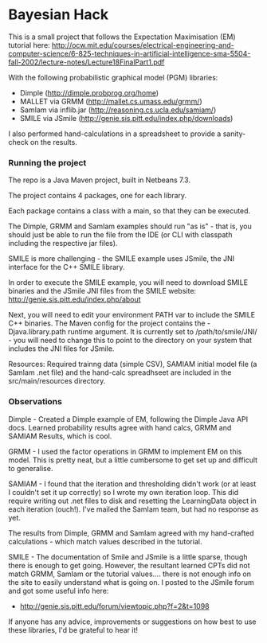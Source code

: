 # Bayesian Hack

This is a small project that follows the Expectation Maximisation (EM) tutorial here:
http://ocw.mit.edu/courses/electrical-engineering-and-computer-science/6-825-techniques-in-artificial-intelligence-sma-5504-fall-2002/lecture-notes/Lecture18FinalPart1.pdf


With the following probabilistic graphical model (PGM) libraries:

* Dimple (http://dimple.probprog.org/home)
* MALLET via GRMM (http://mallet.cs.umass.edu/grmm/)
* SamIam via inflib.jar (http://reasoning.cs.ucla.edu/samiam/)
* SMILE via JSmile (http://genie.sis.pitt.edu/index.php/downloads)


I also performed hand-calculations in a spreadsheet to provide a sanity-check on the results.


### Running the project

The repo is a Java Maven project, built in Netbeans 7.3.

The project contains 4 packages, one for each library.

Each package contains a class with a main, so that they can be executed.

The Dimple, GRMM and SamIam examples should run "as is" - that is, you should just be able to run the file from the IDE (or CLI with classpath including the respective jar files).

SMILE is more challenging - the SMILE example uses JSmile, the JNI interface for the C++ SMILE library.

In order to execute the SMILE example, you will need to download SMILE binaries and the JSmile JNI files from the SMILE website:
http://genie.sis.pitt.edu/index.php/about


Next, you will need to edit your environment PATH var to include the SMILE C++ binaries.
The Maven config for the project contains the -Djava.library.path runtime argument.  It is currently set to /path/to/smile/JNI/ - you will need to change this to point to the directory on your system that includes the JNI files for JSmile.

Resources: Required trainng data (simple CSV), SAMIAM initial model file (a SamIam .net file) and the hand-calc spreadhseet are included in the src/main/resources directory.


### Observations

Dimple - Created a Dimple example of EM, following the Dimple Java API docs.  Learned probability results agree with hand calcs, GRMM and SAMIAM Results, which is cool.

GRMM - I used the factor operations in GRMM to implement EM on this model.  This is pretty neat, but a little cumbersome to get set up and difficult to generalise.

SAMIAM - I found that the iteration and thresholding didn't work (or at least I couldn't set it up correctly) so I wrote my own iteration loop.  This did require writing out .net files to disk and resetting the LearningData object in each iteration (ouch!).  I've mailed the SamIam team, but had no response as yet.

The results from Dimple, GRMM and SamIam agreed with my hand-crafted calculations - which match values described in the tutorial.

SMILE - The documentation of Smile and JSmile is a little sparse, though there is enough to get going.  However, the resultant learned CPTs did not match GRMM, SamIam or the tutorial values.... there is not enough info on the site to easily understand what is going on.  I posted to the JSmile forum and got some useful info here:
* http://genie.sis.pitt.edu/forum/viewtopic.php?f=2&t=1098



If anyone has any advice, improvements or suggestions on how best to use these libraries, I'd be grateful to hear it!
